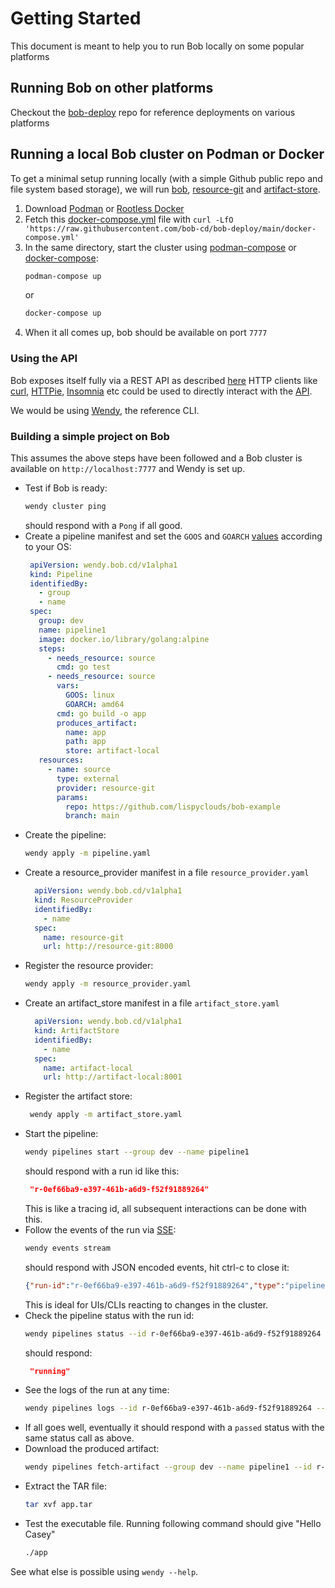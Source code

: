 # Getting Started

This document is meant to help you to run Bob locally on some popular platforms

## Running Bob on other platforms

Checkout the [bob-deploy](https://github.com/bob-cd/bob-deploy) repo for reference deployments on various platforms

## Running a local Bob cluster on Podman or Docker

To get a minimal setup running locally (with a simple Github public repo and file system based storage), we will run [bob](https://github.com/bob-cd/bob), [resource-git](https://github.com/bob-cd/resource-git) and [artifact-store](https://github.com/bob-cd/artifact-local).

1. Download [Podman](https://podman.io/getting-started/installation) or [Rootless Docker](https://docs.docker.com/engine/security/rootless/)
1. Fetch this [docker-compose.yml](https://github.com/bob-cd/bob-deploy/blob/main/docker-compose.yml) file with `curl -LfO 'https://raw.githubusercontent.com/bob-cd/bob-deploy/main/docker-compose.yml'`
1. In the same directory, start the cluster using [podman-compose](https://github.com/containers/podman-compose#installation) or [docker-compose](https://docs.docker.com/compose/):
   ```bash
   podman-compose up
   ```
   or
   ```bash
   docker-compose up
   ```
1. When it all comes up, bob should be available on port `7777`

### Using the API

Bob exposes itself fully via a REST API as described [here](https://bob-cd.github.io/pages/api-reference.html)
HTTP clients like [curl](https://curl.haxx.se/), [HTTPie](https://httpie.org/), [Insomnia](https://insomnia.rest/) etc could be used to directly interact with the [API](api.md).

We would be using [Wendy](https://github.com/bob-cd/wendy), the reference CLI.

### Building a simple project on Bob

This assumes the above steps have been followed and a Bob cluster is available on `http://localhost:7777` and Wendy is set up.

- Test if Bob is ready:
   ```bash
   wendy cluster ping
   ```
   should respond with a `Pong` if all good.
- Create a pipeline manifest and set the `GOOS` and `GOARCH` [values](https://golang.org/doc/install/source#environment) according to your OS:
   ```yaml title="pipeline.yaml" linenums="1"
    apiVersion: wendy.bob.cd/v1alpha1
    kind: Pipeline
    identifiedBy:
      - group
      - name
    spec:
      group: dev
      name: pipeline1
      image: docker.io/library/golang:alpine
      steps:
        - needs_resource: source
          cmd: go test
        - needs_resource: source
          vars:
            GOOS: linux
            GOARCH: amd64
          cmd: go build -o app
          produces_artifact:
            name: app
            path: app
            store: artifact-local
      resources:
        - name: source
          type: external
          provider: resource-git
          params:
            repo: https://github.com/lispyclouds/bob-example
            branch: main
   ```
- Create the pipeline:
   ```bash
   wendy apply -m pipeline.yaml
   ```
- Create a resource_provider manifest in a file `resource_provider.yaml`
  ```yaml title="resource_provider.yaml" linenums="1"
    apiVersion: wendy.bob.cd/v1alpha1
    kind: ResourceProvider
    identifiedBy:
      - name
    spec:
      name: resource-git
      url: http://resource-git:8000
  ```
- Register the resource provider:
   ```bash
   wendy apply -m resource_provider.yaml
   ```
- Create an artifact_store manifest in a file `artifact_store.yaml`
  ```yaml title="artifact_store.yaml" linenums="1"
    apiVersion: wendy.bob.cd/v1alpha1
    kind: ArtifactStore
    identifiedBy:
      - name
    spec:
      name: artifact-local
      url: http://artifact-local:8001
  ```
- Register the artifact store:
   ```bash
    wendy apply -m artifact_store.yaml
   ```
- Start the pipeline:
   ```bash
   wendy pipelines start --group dev --name pipeline1
   ```
   should respond with a run id like this:
   ```json
    "r-0ef66ba9-e397-461b-a6d9-f52f91889264"
   ```
   This is like a tracing id, all subsequent interactions can be done with this.
- Follow the events of the run via [SSE](https://en.wikipedia.org/wiki/Server-sent_events):
   ```bash
   wendy events stream
   ```
   should respond with JSON encoded events, hit ctrl-c to close it:
   ```json
   {"run-id":"r-0ef66ba9-e397-461b-a6d9-f52f91889264","type":"pipeline","event":"pull","group":"dev","name":"pipeline1","timestamp":1699339368930}
   ```
   This is ideal for UIs/CLIs reacting to changes in the cluster.
- Check the pipeline status with the run id:
   ```bash
   wendy pipelines status --id r-0ef66ba9-e397-461b-a6d9-f52f91889264
   ```
   should respond:
   ```json
    "running"
   ```
- See the logs of the run at any time:
   ```bash
   wendy pipelines logs --id r-0ef66ba9-e397-461b-a6d9-f52f91889264 --offset 0 --lines 50
   ```
- If all goes well, eventually it should respond with a `passed` status with the same status call as above.
- Download the produced artifact:
   ```bash
   wendy pipelines fetch-artifact --group dev --name pipeline1 --id r-0ef66ba9-e397-461b-a6d9-f52f91889264 --store-name artifact-local --artifact-name app
   ```
- Extract the TAR file:
   ```bash
   tar xvf app.tar
   ```
- Test the executable file. Running following command should give "Hello Casey"
   ```bash
   ./app
   ```

See what else is possible using `wendy --help`.
